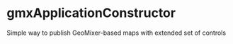# gmxApplicationConstructor
Simple way to publish GeoMixer-based maps with extended set of controls
